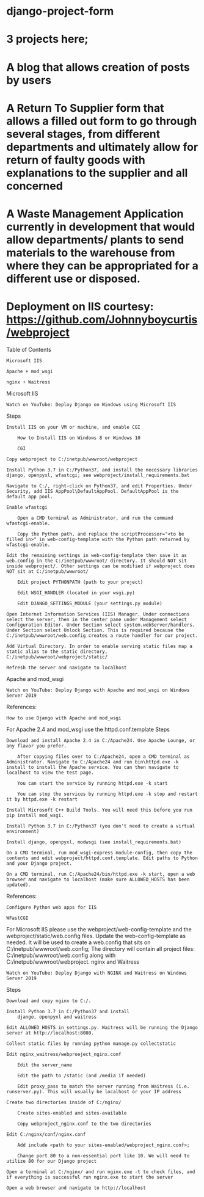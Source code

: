 ﻿# django-project-form
# 3 projects here;
# A blog that allows creation of posts by users
# A Return To Supplier form that allows a filled out form to go through several stages, from different departments and ultimately allow for return of faulty goods with explanations to the supplier and all concerned
# A Waste Management Application currently in development that would allow departments/ plants to send materials to the warehouse from where they can be appropriated for a different use or disposed.

# Deployment on IIS courtesy: https://github.com/Johnnyboycurtis/webproject
Table of Contents

    Microsoft IIS

    Apache + mod_wsgi

    nginx + Waitress

Microsoft IIS

    Watch on YouTube: Deploy Django on Windows using Microsoft IIS

Steps

    Install IIS on your VM or machine, and enable CGI

        How to Install IIS on Windows 8 or Windows 10

        CGI

    Copy webproject to C:/inetpub/wwwroot/webproject

    Install Python 3.7 in C:/Python37, and install the necessary libraries django, openpyxl, wfastcgi; see webproject/install_requirements.bat

    Navigate to C:/, right-click on Python37, and edit Properties. Under Security, add IIS AppPool\DefaultAppPool. DefaultAppPool is the default app pool.

    Enable wfastcgi

        Open a CMD terminal as Administrator, and run the command wfastcgi-enable.

        Copy the Python path, and replace the scriptProcessor="<to be filled in>" in web-config-template with the Python path returned by wfastcgi-enable.

    Edit the remaining settings in web-config-template then save it as web.config in the C:/inetpub/wwwroot/ directory. It should NOT sit inside webproject/. Other settings can be modified if webproject does NOT sit at C:/inetpub/wwwroot/

        Edit project PYTHONPATH (path to your project)

        Edit WSGI_HANDLER (located in your wsgi.py)

        Edit DJANGO_SETTINGS_MODULE (your settings.py module)

    Open Internet Information Services (IIS) Manager. Under connections select the server, then in the center pane under Management select Configuration Editor. Under Section select system.webServer/handlers. Under Section select Unlock Section. This is required because the C:/inetpub/wwwroot/web.config creates a route handler for our project.

    Add Virtual Directory. In order to enable serving static files map a static alias to the static directory, C:/inetpub/wwwroot/webproject/static/

    Refresh the server and navigate to localhost

Apache and mod_wsgi

    Watch on YouTube: Deploy Django with Apache and mod_wsgi on Windows Server 2019

References:

    How to use Django with Apache and mod_wsgi

For Apache 2.4 and mod_wsgi use the httpd.conf.template
Steps

    Download and install Apache 2.4 in C:/Apache24. Use Apache Lounge, or any flavor you prefer.

        After copying files over to C:/Apache24, open a CMD terminal as Administrator. Navigate to C:/Apache24 and run bin\httpd.exe -k install to install the Apache service. You can then navigate to localhost to view the test page.

        You can start the service by running httpd.exe -k start

        You can stop the services by running httpd.exe -k stop and restart it by httpd.exe -k restart

    Install Microsoft C++ Build Tools. You will need this before you run pip install mod_wsgi.

    Install Python 3.7 in C:/Python37 (you don't need to create a virtual environment)

    Install django, openpyxl, modwsgi (see install_requirements.bat)

    On a CMD terminal, run mod_wsgi-express module-config, then copy the contents and edit webproject/httpd.conf.template. Edit paths to Python and your Django project.

    On a CMD terminal, run C:/Apache24/bin/httpd.exe -k start, open a web browser and navigate to localhost (make sure ALLOWED_HOSTS has been updated).

References:

    Configure Python web apps for IIS

    WFastCGI

For Microsoft IIS please use the webproject/web-config-template and the webproject/static/web.config files. Update the web-config-template as needed. It will be used to create a web.config that sits on C:/inetpub/wwwroot/web.config; The directory will contain all project files: C:/inetpub/wwwroot/web.config along with C:/inetpub/wwwroot/webproject.
nginx and Waitress

    Watch on YouTube: Deploy Django with NGINX and Waitress on Windows Server 2019

Steps

    Download and copy nginx to C:/.

    Install Python 3.7 in C:/Python37 and install
        django, openpyxl and waitress

    Edit ALLOWED_HOSTS in settings.py. Waitress will be running the Django server at http://localhost:8080.

    Collect static files by running python manage.py collectstatic

    Edit nginx_waitress/webproeject_nginx.conf

        Edit the server_name

        Edit the path to /static (and /media if needed)

        Edit proxy_pass to match the server running from Waitress (i.e. runserver.py). This will usually be localhost or your IP address

    Create two directories inside of C:/nginx/

        Create sites-enabled and sites-available

        Copy webproject_nginx.conf to the two directories

    Edit C:/nginx/conf/nginx.conf

        Add include <path to your sites-enabled/webproject_nginx.conf>;

        Change port 80 to a non-essential port like 10. We will need to utilize 80 for our Django project

    Open a terminal at C:/nginx/ and run nginx.exe -t to check files, and if everything is successful run nginx.exe to start the server

    Open a web browser and navigate to http://localhost
